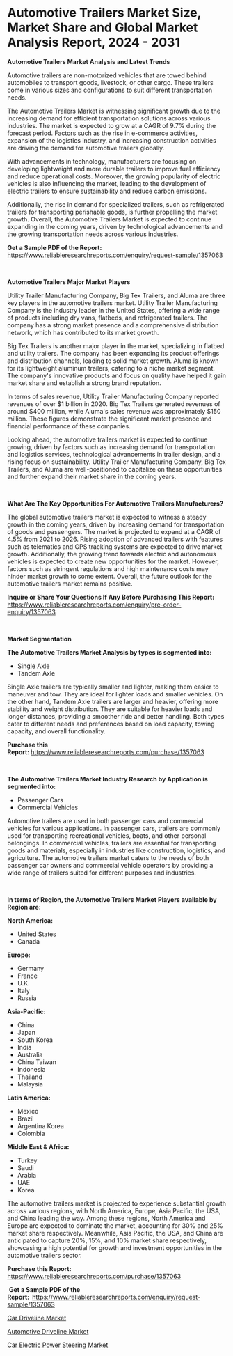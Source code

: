 <p><h1>Automotive Trailers Market Size, Market Share and Global Market Analysis Report, 2024 - 2031</h1></p><p><strong>Automotive Trailers Market Analysis and Latest Trends</strong></p>
<p><p>Automotive trailers are non-motorized vehicles that are towed behind automobiles to transport goods, livestock, or other cargo. These trailers come in various sizes and configurations to suit different transportation needs.</p><p>The Automotive Trailers Market is witnessing significant growth due to the increasing demand for efficient transportation solutions across various industries. The market is expected to grow at a CAGR of 9.7% during the forecast period. Factors such as the rise in e-commerce activities, expansion of the logistics industry, and increasing construction activities are driving the demand for automotive trailers globally.</p><p>With advancements in technology, manufacturers are focusing on developing lightweight and more durable trailers to improve fuel efficiency and reduce operational costs. Moreover, the growing popularity of electric vehicles is also influencing the market, leading to the development of electric trailers to ensure sustainability and reduce carbon emissions.</p><p>Additionally, the rise in demand for specialized trailers, such as refrigerated trailers for transporting perishable goods, is further propelling the market growth. Overall, the Automotive Trailers Market is expected to continue expanding in the coming years, driven by technological advancements and the growing transportation needs across various industries.</p></p>
<p><strong>Get a Sample PDF of the Report:&nbsp;</strong> <a href="https://www.reliableresearchreports.com/enquiry/request-sample/1357063">https://www.reliableresearchreports.com/enquiry/request-sample/1357063</a></p>
<p>&nbsp;</p>
<p><strong>Automotive Trailers Major Market Players</strong></p>
<p><p>Utility Trailer Manufacturing Company, Big Tex Trailers, and Aluma are three key players in the automotive trailers market. Utility Trailer Manufacturing Company is the industry leader in the United States, offering a wide range of products including dry vans, flatbeds, and refrigerated trailers. The company has a strong market presence and a comprehensive distribution network, which has contributed to its market growth. </p><p>Big Tex Trailers is another major player in the market, specializing in flatbed and utility trailers. The company has been expanding its product offerings and distribution channels, leading to solid market growth. Aluma is known for its lightweight aluminum trailers, catering to a niche market segment. The company's innovative products and focus on quality have helped it gain market share and establish a strong brand reputation.</p><p>In terms of sales revenue, Utility Trailer Manufacturing Company reported revenues of over $1 billion in 2020. Big Tex Trailers generated revenues of around $400 million, while Aluma's sales revenue was approximately $150 million. These figures demonstrate the significant market presence and financial performance of these companies.</p><p>Looking ahead, the automotive trailers market is expected to continue growing, driven by factors such as increasing demand for transportation and logistics services, technological advancements in trailer design, and a rising focus on sustainability. Utility Trailer Manufacturing Company, Big Tex Trailers, and Aluma are well-positioned to capitalize on these opportunities and further expand their market share in the coming years.</p></p>
<p>&nbsp;</p>
<p><strong>What Are The Key Opportunities For Automotive Trailers Manufacturers?</strong></p>
<p><p>The global automotive trailers market is expected to witness a steady growth in the coming years, driven by increasing demand for transportation of goods and passengers. The market is projected to expand at a CAGR of 4.5% from 2021 to 2026. Rising adoption of advanced trailers with features such as telematics and GPS tracking systems are expected to drive market growth. Additionally, the growing trend towards electric and autonomous vehicles is expected to create new opportunities for the market. However, factors such as stringent regulations and high maintenance costs may hinder market growth to some extent. Overall, the future outlook for the automotive trailers market remains positive.</p></p>
<p><strong>Inquire or Share Your Questions If Any Before Purchasing This Report:</strong> <a href="https://www.reliableresearchreports.com/enquiry/pre-order-enquiry/1357063">https://www.reliableresearchreports.com/enquiry/pre-order-enquiry/1357063</a></p>
<p>&nbsp;</p>
<p><strong>Market Segmentation</strong></p>
<p><strong>The Automotive Trailers Market Analysis by types is segmented into:</strong></p>
<p><ul><li>Single Axle</li><li>Tandem Axle</li></ul></p>
<p><p>Single Axle trailers are typically smaller and lighter, making them easier to maneuver and tow. They are ideal for lighter loads and smaller vehicles. On the other hand, Tandem Axle trailers are larger and heavier, offering more stability and weight distribution. They are suitable for heavier loads and longer distances, providing a smoother ride and better handling. Both types cater to different needs and preferences based on load capacity, towing capacity, and overall functionality.</p></p>
<p><strong>Purchase this Report:&nbsp;</strong><a href="https://www.reliableresearchreports.com/purchase/1357063">https://www.reliableresearchreports.com/purchase/1357063</a></p>
<p>&nbsp;</p>
<p><strong>The Automotive Trailers Market Industry Research by Application is segmented into:</strong></p>
<p><ul><li>Passenger Cars</li><li>Commercial Vehicles</li></ul></p>
<p><p>Automotive trailers are used in both passenger cars and commercial vehicles for various applications. In passenger cars, trailers are commonly used for transporting recreational vehicles, boats, and other personal belongings. In commercial vehicles, trailers are essential for transporting goods and materials, especially in industries like construction, logistics, and agriculture. The automotive trailers market caters to the needs of both passenger car owners and commercial vehicle operators by providing a wide range of trailers suited for different purposes and industries.</p></p>
<p>&nbsp;</p>
<p><strong>In terms of Region, the Automotive Trailers Market Players available by Region are:</strong></p>
<p>
    <p> <strong> North America: </strong>
        <ul>
            <li>United States</li>
            <li>Canada</li>
        </ul>
        </p> 
    <p> <strong> Europe: </strong>
        <ul>
            <li>Germany</li>
            <li>France</li>
            <li>U.K.</li>
            <li>Italy</li>
            <li>Russia</li>
        </ul>
        </p> 
    <p> <strong> Asia-Pacific: </strong>
        <ul>
            <li>China</li>
            <li>Japan</li>
            <li>South Korea</li>
            <li>India</li>
            <li>Australia</li>
            <li>China Taiwan</li>
            <li>Indonesia</li>
            <li>Thailand</li>
            <li>Malaysia</li>
        </ul>
        </p> 
    <p> <strong> Latin America: </strong>
        <ul>
            <li>Mexico</li>
            <li>Brazil</li>
            <li>Argentina Korea</li>
            <li>Colombia</li>
        </ul>
        </p> 
    <p> <strong> Middle East & Africa: </strong>
        <ul>
            <li>Turkey</li>
            <li>Saudi</li>
            <li>Arabia</li>
            <li>UAE</li>
            <li>Korea</li>
        </ul>
    </p>
    </p>
<p><p>The automotive trailers market is projected to experience substantial growth across various regions, with North America, Europe, Asia Pacific, the USA, and China leading the way. Among these regions, North America and Europe are expected to dominate the market, accounting for 30% and 25% market share respectively. Meanwhile, Asia Pacific, the USA, and China are anticipated to capture 20%, 15%, and 10% market share respectively, showcasing a high potential for growth and investment opportunities in the automotive trailers sector.</p></p>
<p><strong>Purchase this Report: </strong><a href="https://www.reliableresearchreports.com/purchase/1357063">https://www.reliableresearchreports.com/purchase/1357063</a></p>
<p>&nbsp;<strong>Get a Sample PDF of the Report:&nbsp;&nbsp;</strong><a href="https://www.reliableresearchreports.com/enquiry/request-sample/1357063">https://www.reliableresearchreports.com/enquiry/request-sample/1357063</a></p>
<p><strong></strong></p>
<p><p><a href="https://github.com/globismark/Market-Research-Report-List-2/blob/main/car-driveline-market.md">Car Driveline Market</a></p><p><a href="https://github.com/bobicer/Market-Research-Report-List-2/blob/main/automotive-driveline-market.md">Automotive Driveline Market</a></p><p><a href="https://github.com/timeliteaut/Market-Research-Report-List-1/blob/main/car-electric-power-steering-market.md">Car Electric Power Steering Market</a></p></p>